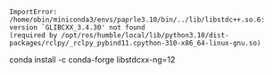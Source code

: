```
ImportError: /home/obin/miniconda3/envs/paprle3.10/bin/../lib/libstdc++.so.6: version `GLIBCXX_3.4.30' not found
(required by /opt/ros/humble/local/lib/python3.10/dist-packages/rclpy/_rclpy_pybind11.cpython-310-x86_64-linux-gnu.so)
```
conda install -c conda-forge libstdcxx-ng=12
